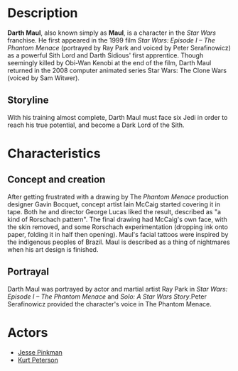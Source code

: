 # Description

**Darth Maul**, also known simply as **Maul**, is a character in the *Star Wars* franchise. He first appeared in the 1999 film *Star Wars: Episode I – The Phantom Menace* (portrayed by Ray Park and voiced by Peter Serafinowicz) as a powerful Sith Lord and Darth Sidious' first apprentice. Though seemingly killed by Obi-Wan Kenobi at the end of the film, Darth Maul returned in the 2008 computer animated series Star Wars: The Clone Wars (voiced by Sam Witwer).

## Storyline

With his training almost complete, Darth Maul must face six Jedi in order to reach his true potential, and become a Dark Lord of the Sith.

# Characteristics

## Concept and creation

After getting frustrated with a drawing by The *Phantom Menace* production designer Gavin Bocquet, concept artist Iain McCaig started covering it in tape. Both he and director George Lucas liked the result, described as "a kind of Rorschach pattern". The final drawing had McCaig's own face, with the skin removed, and some Rorschach experimentation (dropping ink onto paper, folding it in half then opening). Maul's facial tattoos were inspired by the indigenous peoples of Brazil. Maul is described as a thing of nightmares when his art design is finished.

## Portrayal

Darth Maul was portrayed by actor and martial artist Ray Park in *Star Wars: Episode I – The Phantom Menace* and *Solo: A Star Wars Story*.Peter Serafinowicz provided the character's voice in The Phantom Menace.

# Actors

- [Jesse Pinkman](/actors/JamesSmits.md)
- [Kurt Peterson](/actors/KurtPeterson.md)
